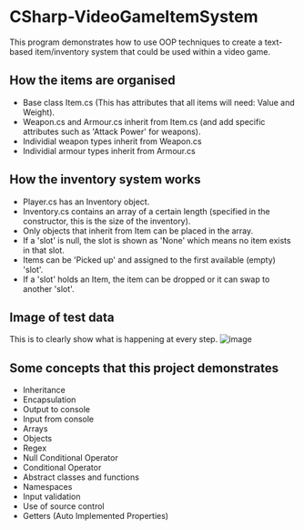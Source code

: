 # CSharp-VideoGameItemSystem

This program demonstrates how to use OOP techniques to create a text-based item/inventory system that could be used within a video game.

## How the items are organised
- Base class Item.cs (This has attributes that all items will need: Value and Weight).
- Weapon.cs and Armour.cs inherit from Item.cs (and add specific attributes such as 'Attack Power' for weapons).
- Individial weapon types inherit from Weapon.cs
- Individial armour types inherit from Armour.cs

## How the inventory system works
- Player.cs has an Inventory object.
- Inventory.cs contains an array of a certain length (specified in the constructor, this is the size of the inventory).
- Only objects that inherit from Item can be placed in the array.
- If a 'slot' is null, the slot is shown as 'None' which means no item exists in that slot.
- Items can be 'Picked up' and assigned to the first available (empty) 'slot'.
- If a 'slot' holds an Item, the item can be dropped or it can swap to another 'slot'.

## Image of test data
This is to clearly show what is happening at every step.
![image](https://user-images.githubusercontent.com/20408968/126556335-adb28e8f-65b6-4271-974a-9ea1972ff326.png)

## Some concepts that this project demonstrates
- Inheritance 
- Encapsulation
- Output to console
- Input from console
- Arrays
- Objects
- Regex
- Null Conditional Operator
- Conditional Operator
- Abstract classes and functions
- Namespaces
- Input validation
- Use of source control
- Getters (Auto Implemented Properties)
